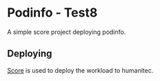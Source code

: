 # Podinfo - Test8

A simple score project deploying podinfo.

## Deploying

[Score](https://score.dev/) is used to deploy the workload to humanitec.
